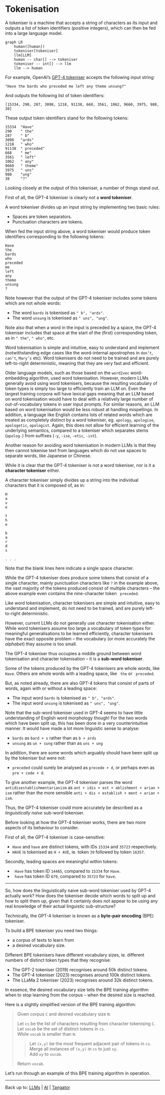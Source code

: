 # Tokenisation

A tokeniser is a machine that accepts a string of characters as its input and outputs a list of token identifiers (positive integers), which can then be fed into a large language model.

```mermaid
graph LR
    human([human])
    tokeniser[tokeniser]
    llm[LLM]
    human -- char[] --> tokeniser
    tokeniser -- int[] --> llm
    llm --> human
```

For example, OpenAI’s [GPT-4 tokeniser](https://platform.openai.com/tokenizer) accepts the following input string:
```
"Have the bards who preceded me left any theme unsung?"
```
And outputs the following list of token identifiers:
```
[15334, 290, 287, 3098, 1218, 91138, 668, 3561, 1062, 9660, 3975, 988, 30]
```
These output token identifiers stand for the following tokens:
```
15334  "Have"
290    " the"
287    " b"
3098   "ards"
1218   " who"
91138  " preceded"
668    " me"
3561   " left"
1062   " any"
9660   " theme"
3975   " uns"
988    "ung"
30     "?"
```

Looking closely at the output of this tokeniser, a number of things stand out.

First of all, the GPT-4 tokeniser is clearly not a **word tokeniser**.

A word tokeniser divides up an input string by implementing two basic rules:
- Spaces are token separators.
- Punctuation characters are tokens.

When fed the input string above, a word tokeniser would produce token identifiers corresponding to the following tokens:
```
Have
the
bards
who
preceded
me
left
any
theme
unsung
?
```

Note however that the output of the GPT-4 tokeniser includes some tokens which are not whole words:
- The word `bards` is tokenised as `" b", "ards"`.
- The word `unsung` is tokenised as `" uns", "ung"`.

Note also that when a word in the input is preceded by a space, the GPT-4 tokeniser includes that space at the start of the (first) corresponding token, as in `" the"`, `" who"`, etc.

Word tokenisation is simple and intuitive, easy to understand and implement (notwithstanding edge cases like the word-internal apostrophes in `don’t`, `can’t`, `Mary’s` etc). Word tokenisers do not need to be trained and are purely left-to-right deterministic, meaning that they are very fast and efficient.

Older language models, such as those based on the `word2vec` word-embedding algorithm, used word tokenisation. However, modern LLMs generally avoid using word tokenisers, because the resulting vocabulary of token types is simply too large to efficiently train an LLM on. Even the largest training corpora will have lexical gaps meaning that an LLM based on word tokenisation would have to deal with a relatively large number of out-of-vocabulary tokens in user input prompts. For similar reasons, an LLM based on word tokenisation would be less robust at handling mispellings. In addition, a language like English contains lots of related words which are treated as completely distinct by a word tokeniser, eg. `apology`, `apologise`, `apologetic`, `apologist`. Again, this does not allow for efficient learning of the underlying semantics, compared to a tokeniser which separates stems (`apolog-`) from suffixes (`-y`, `-ise`, `-etic`, `-ist`).

Another reason for avoiding word tokenisation in modern LLMs is that they then cannot tokenise text from languages which do not use spaces to separate words, like Japanese or Chinese.

While it is clear that the GPT-4 tokeniser is not a word tokeniser, nor is it a **character tokeniser** either.

A character tokeniser simply divides up a string into the individual characters that it is composed of, as in:
```
H
a
v
e

t
h
e

b
a
r
d
s 

. . .
```
Note that the blank lines here indicate a single space character.

While the GPT-4 tokeniser does produce some tokens that consist of a single character, mainly punctuation characters like `?` in the example above, the vast majority of the tokens produced consist of multiple characters – the above example even contains the nine-character token ` preceded`.

Like word tokenisation, character tokenisers are simple and intuitive, easy to understand and implement, do not need to be trained, and are purely left-to-right deterministic.

However, current LLMs do not generally use character tokenisation either. While word tokenisers assume too large a vocabulary of token types for meaningful generalisations to be learned efficiently, character tokenisers have the exact opposite problem – the vocabulary (or more accurately the *alphabet*) they assume is too small.

The GPT-4 tokeniser thus occupies a middle ground between word tokenisation and character tokenisation – it is a **sub-word tokeniser**. 

Some of the tokens produced by the GPT-4 tokenisers are whole words, like `Have`. Others are whole words with a leading space, like ` the` or ` preceded`.

But, as noted already, there are also GPT-4 tokens that consist of parts of words, again with or without a leading space:
- The input word `bards` is tokenised as `" b", "ards"`.
- The input word `unsung` is tokenised as `" uns", "ung"`.

Note that the sub-word tokeniser used in GPT-4 seems to have little understanding of English word morphology though! For the two words which have been split up, this has been done in a very counterintuitive manner. It would have made a lot more linguistic sense to analyse:
- `bards` as `bard + s` rather than as `b + ards`
- `unsung` as `un + sung` rather than as `uns + ung` 

In addition, there are some words which arguably should have been split up by the tokeniser but were not:
- `preceded` could surely be analysed as `precede + d`, or perhaps even as `pre + cede + d`.

To give another example, the GPT-4 tokeniser parses the word `antidisestablishmentarianism` as `ant + idis + est + ablishment + arian + ism` rather than the more sensible `anti + dis + establish + ment + arian + ism`.

Thus, the GPT-4 tokeniser could more accurately be described as a *linguistically naive* sub-word tokeniser.

Before looking at how the GPT-4 tokeniser works, there are two more aspects of its behaviour to consider.

First of all, the GPT-4 tokeniser is case-sensitive:
- `Have` and `have` are distinct tokens, with IDs `15334` and `35723` respectively.
- `HAVE` is tokenised as `H + AVE`, ie. token `39` followed by token `16357`.

Secondly, leading spaces are meaningful within tokens:
- ` Have` has token ID `14465`, compared to `15334` for `Have`.
- ` have` has token ID `679`, compared to `35723` for `have`.

----

So, how does the linguistically naive sub-word tokeniser used by GPT-4 actually work? How does the tokeniser decide which words to split up and how to split them up, given that it certainly does not appear to be using any real knowledge of their actual linguistic sub-structure?

Technically, the GPT-4 tokeniser is known as a **byte-pair encoding** (BPE) tokeniser.

To build a BPE tokeniser you need two things:
- a corpus of texts to learn from
- a desired vocabulary size.

Different BPE tokenisers have different vocabulary sizes, ie. different numbers of distinct token types that they recognise:
- The GPT-2 tokeniser (2019) recognises around 50k distinct tokens.
- The GPT-4 tokeniser (2023) recognises around 100k distinct tokens.
- The LLaMa 2 tokeniser (2023) recognises around 32k distinct tokens.

In essence, the desired vocabulary size tells the BPE training algorithm when to stop learning from the corpus – when the desired size is reached.

Here is a slightly simplified version of the BPE training algorithm:

> Given corpus `C` and desired vocabulary size `N`:
> 
> Let `cs` be the list of characters resulting from character tokenising `C`.  
> Let `vocab` be the set of distinct tokens in `cs`.  
> While `vocab` is smaller than `N`:  
> > Let `(x,y)` be the most frequent adjacent pair of tokens in `cs`.  
> > Merge all instances of `(x,y)` in `cs` to just `xy`.  
> > Add `xy` to `vocab`.
> 
> Return `vocab`.  

Let’s run through an example of this BPE training algorithm in operation.


----

Back up to: [LLMs](index.md) | [AI](../index.md) | [Tangator](../../index.md)

